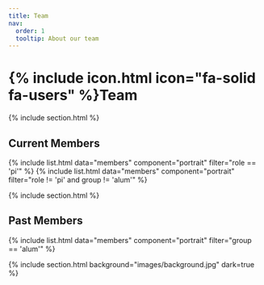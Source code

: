 ```yaml
---
title: Team
nav:
  order: 1
  tooltip: About our team
---
```


# {% include icon.html icon="fa-solid fa-users" %}Team



{% include section.html %}

## Current Members

{% include list.html data="members" component="portrait" filter="role == 'pi'" %}
{% include list.html data="members" component="portrait" filter="role != 'pi' and group != 'alum'" %}

{% include section.html %}

## Past Members

{% include list.html data="members" component="portrait" filter="group == 'alum'" %}

{% include section.html background="images/background.jpg" dark=true %}



